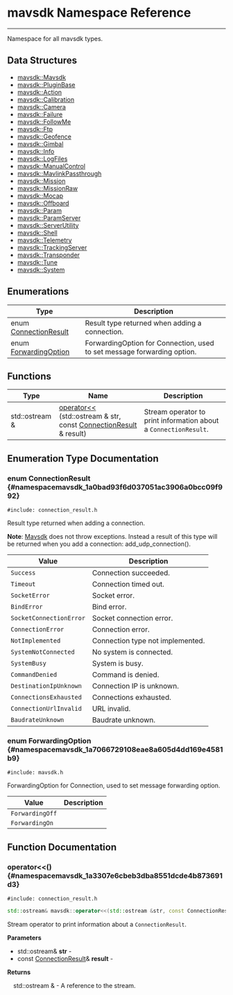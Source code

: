 # mavsdk Namespace Reference

----

Namespace for all mavsdk types.


## Data Structures

* [mavsdk::Mavsdk](classmavsdk_1_1_mavsdk.md)
* [mavsdk::PluginBase](classmavsdk_1_1_plugin_base.md)
* [mavsdk::Action](classmavsdk_1_1_action.md)
* [mavsdk::Calibration](classmavsdk_1_1_calibration.md)
* [mavsdk::Camera](classmavsdk_1_1_camera.md)
* [mavsdk::Failure](classmavsdk_1_1_failure.md)
* [mavsdk::FollowMe](classmavsdk_1_1_follow_me.md)
* [mavsdk::Ftp](classmavsdk_1_1_ftp.md)
* [mavsdk::Geofence](classmavsdk_1_1_geofence.md)
* [mavsdk::Gimbal](classmavsdk_1_1_gimbal.md)
* [mavsdk::Info](classmavsdk_1_1_info.md)
* [mavsdk::LogFiles](classmavsdk_1_1_log_files.md)
* [mavsdk::ManualControl](classmavsdk_1_1_manual_control.md)
* [mavsdk::MavlinkPassthrough](classmavsdk_1_1_mavlink_passthrough.md)
* [mavsdk::Mission](classmavsdk_1_1_mission.md)
* [mavsdk::MissionRaw](classmavsdk_1_1_mission_raw.md)
* [mavsdk::Mocap](classmavsdk_1_1_mocap.md)
* [mavsdk::Offboard](classmavsdk_1_1_offboard.md)
* [mavsdk::Param](classmavsdk_1_1_param.md)
* [mavsdk::ParamServer](classmavsdk_1_1_param_server.md)
* [mavsdk::ServerUtility](classmavsdk_1_1_server_utility.md)
* [mavsdk::Shell](classmavsdk_1_1_shell.md)
* [mavsdk::Telemetry](classmavsdk_1_1_telemetry.md)
* [mavsdk::TrackingServer](classmavsdk_1_1_tracking_server.md)
* [mavsdk::Transponder](classmavsdk_1_1_transponder.md)
* [mavsdk::Tune](classmavsdk_1_1_tune.md)
* [mavsdk::System](classmavsdk_1_1_system.md)

## Enumerations

Type | Description
--- | ---
enum [ConnectionResult](#namespacemavsdk_1a0bad93f6d037051ac3906a0bcc09f992) | Result type returned when adding a connection.
enum [ForwardingOption](#namespacemavsdk_1a7066729108eae8a605d4dd169e4581b9) | ForwardingOption for Connection, used to set message forwarding option.

## Functions

Type | Name | Description
--- | --- | ---
std::ostream & | [operator<<](#namespacemavsdk_1a3307e6cbeb3dba8551dcde4b873691d3) (std::ostream & str, const [ConnectionResult](namespacemavsdk.md#namespacemavsdk_1a0bad93f6d037051ac3906a0bcc09f992) & result) | Stream operator to print information about a `ConnectionResult`.

## Enumeration Type Documentation


### enum ConnectionResult {#namespacemavsdk_1a0bad93f6d037051ac3906a0bcc09f992}

```
#include: connection_result.h
```


Result type returned when adding a connection.

**Note**: [Mavsdk](classmavsdk_1_1_mavsdk.md) does not throw exceptions. Instead a result of this type will be returned when you add a connection: add_udp_connection().

Value | Description
--- | ---
<span id="namespacemavsdk_1a0bad93f6d037051ac3906a0bcc09f992a505a83f220c02df2f85c3810cd9ceb38"></span> `Success` | Connection succeeded. 
<span id="namespacemavsdk_1a0bad93f6d037051ac3906a0bcc09f992ac85a251cc457840f1e032f1b733e9398"></span> `Timeout` | Connection timed out. 
<span id="namespacemavsdk_1a0bad93f6d037051ac3906a0bcc09f992ad4a2b05c3c61121e1ce151feb647a0c6"></span> `SocketError` | Socket error. 
<span id="namespacemavsdk_1a0bad93f6d037051ac3906a0bcc09f992a0e4f8eb16eec43ffd4fa88d49195664a"></span> `BindError` | Bind error. 
<span id="namespacemavsdk_1a0bad93f6d037051ac3906a0bcc09f992a0e6a105b658bcf46443616f4ca8f51ee"></span> `SocketConnectionError` | Socket connection error. 
<span id="namespacemavsdk_1a0bad93f6d037051ac3906a0bcc09f992a094a6f6b0868122a9dd008cb91c083e4"></span> `ConnectionError` | Connection error. 
<span id="namespacemavsdk_1a0bad93f6d037051ac3906a0bcc09f992a997ca4ce119685f40f03a9a8a6c5346e"></span> `NotImplemented` | Connection type not implemented. 
<span id="namespacemavsdk_1a0bad93f6d037051ac3906a0bcc09f992a581519b813a8e38c88e0aeb9edcf4535"></span> `SystemNotConnected` | No system is connected. 
<span id="namespacemavsdk_1a0bad93f6d037051ac3906a0bcc09f992a1c18a1a383bcd5a039b68b3751ac6d71"></span> `SystemBusy` | System is busy. 
<span id="namespacemavsdk_1a0bad93f6d037051ac3906a0bcc09f992a3398e12855176d55f43d53e04f472c8a"></span> `CommandDenied` | Command is denied. 
<span id="namespacemavsdk_1a0bad93f6d037051ac3906a0bcc09f992a5a36b75b17476943413af4c3f5b75ce3"></span> `DestinationIpUnknown` | Connection IP is unknown. 
<span id="namespacemavsdk_1a0bad93f6d037051ac3906a0bcc09f992a63e76f04ccb26b3da08fc20176c8577c"></span> `ConnectionsExhausted` | Connections exhausted. 
<span id="namespacemavsdk_1a0bad93f6d037051ac3906a0bcc09f992a4ffb87ccb1fd17d4d54d882a06885f49"></span> `ConnectionUrlInvalid` | URL invalid. 
<span id="namespacemavsdk_1a0bad93f6d037051ac3906a0bcc09f992a94a6b3fbdd01834703b52a5493535b1d"></span> `BaudrateUnknown` | Baudrate unknown. 

### enum ForwardingOption {#namespacemavsdk_1a7066729108eae8a605d4dd169e4581b9}

```
#include: mavsdk.h
```


ForwardingOption for Connection, used to set message forwarding option.


Value | Description
--- | ---
<span id="namespacemavsdk_1a7066729108eae8a605d4dd169e4581b9a67cc131236b099b681048d4812558fca"></span> `ForwardingOff` |  
<span id="namespacemavsdk_1a7066729108eae8a605d4dd169e4581b9ac07f34e9a31f4a26b48711122e89cdb8"></span> `ForwardingOn` |  

## Function Documentation


### operator<<() {#namespacemavsdk_1a3307e6cbeb3dba8551dcde4b873691d3}

```
#include: connection_result.h
```
```cpp
std::ostream& mavsdk::operator<<(std::ostream &str, const ConnectionResult &result)
```


Stream operator to print information about a `ConnectionResult`.


**Parameters**

* std::ostream& **str** - 
* const [ConnectionResult](namespacemavsdk.md#namespacemavsdk_1a0bad93f6d037051ac3906a0bcc09f992)& **result** - 

**Returns**

&emsp;std::ostream & - A reference to the stream.